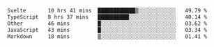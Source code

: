 <!--START_SECTION:waka-->

```txt
Svelte       10 hrs 41 mins  ████████████▒░░░░░░░░░░░░   49.79 %
TypeScript   8 hrs 37 mins   ██████████░░░░░░░░░░░░░░░   40.14 %
Other        46 mins         █░░░░░░░░░░░░░░░░░░░░░░░░   03.62 %
JavaScript   43 mins         █░░░░░░░░░░░░░░░░░░░░░░░░   03.34 %
Markdown     18 mins         ▒░░░░░░░░░░░░░░░░░░░░░░░░   01.41 %
```

<!--END_SECTION:waka-->

